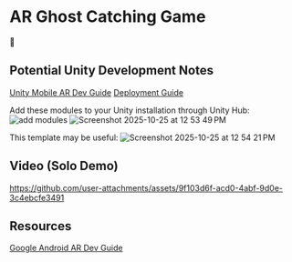 # AR Ghost Catching Game

👻

## Potential Unity Development Notes

[Unity Mobile AR Dev Guide](https://learn.unity.com/pathway/mobile-ar-development/unit/get-started-with-ar/tutorial/configure-your-ar-development-environment)
[Deployment Guide](https://learn.unity.com/pathway/mobile-ar-development/unit/get-started-with-ar/tutorial/deploy-your-project-to-ios-or-android?version=2022.3)

Add these modules to your Unity installation through Unity Hub:
![add modules](https://github.com/user-attachments/assets/e10d7b61-cbb8-45fa-a69b-7029cd255a58)
![Screenshot 2025-10-25 at 12 53 49 PM](https://github.com/user-attachments/assets/c6427698-ab14-4740-b869-518fcfdb4595)

This template may be useful:
![Screenshot 2025-10-25 at 12 54 21 PM](https://github.com/user-attachments/assets/e455b192-1698-447d-94e5-ca27fefda2ed)

## Video (Solo Demo)

https://github.com/user-attachments/assets/9f103d6f-acd0-4abf-9d0e-3c4ebcfe3491

## Resources


[Google Android AR Dev Guide](https://developers.google.com/ar/develop/java/quickstart)
